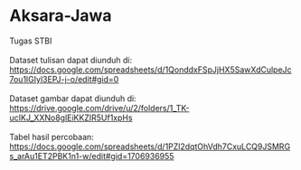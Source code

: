 # Aksara-Jawa
Tugas STBI </br>
 </br>
Dataset tulisan dapat diunduh di: </br>
https://docs.google.com/spreadsheets/d/1QonddxFSpJjHX5SawXdCulpeJc7ou1lGIyl3EPJ-j-o/edit#gid=0 </br>
 </br>
Dataset gambar dapat diunduh di: </br>
https://drive.google.com/drive/u/2/folders/1_TK-ucIKJ_XXNo8glEiKKZIR5Uf1xpHs </br>
 </br>
Tabel hasil percobaan: </br>
https://docs.google.com/spreadsheets/d/1PZl2dqtOhVdh7CxuLCQ9JSMRGs_arAu1ET2PBK1n1-w/edit#gid=1706936955 </br>
